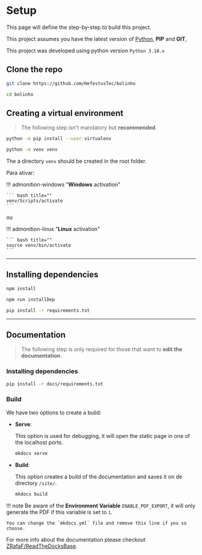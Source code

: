 # Setup

This page will define the step-by-step to build this project.

This project assumes you have the latest version of [Python](https://www.python.org/), **PIP** and **GIT**,

This project was developed using python version `Python 3.10.x`

## Clone the repo

``` bash
git clone https://github.com/HefestusTec/bolinho

cd bolinho
```

## Creating a virtual environment

> The following step isn't mandatory but **recommended**.

``` bash
python -m pip install --user virtualenv

python -m venv venv
```

The a directory `venv` should be created in the root folder.

Para ativar:


!!! admonition-windows "**Windows** activation"

    ``` bash title=""
    venv/Scripts/activate
    ```

ou

!!! admonition-linux "**Linux** activation"

    ``` bash title=""
    source venv/bin/activate
    ```
___

## Installing dependencies

``` bash
npm install

npm run installDep

pip install -r requirements.txt
```

___

## Documentation

> The following step is only required for those that want to **edit the documentation**.

### Installing dependencies

``` bash
pip install -r docs/requirements.txt
```

### Build

We have two options to create a build:

* **Serve**:
    
    This option is used for debugging, it will open the static page in one of the localhost ports.
    
    ``` bash title=""
    mkdocs serve
    ```

* **Build**:
    
    This option creates a build of the documentation and saves it on de directory `/site/`.
    
    ``` bash title=""
    mkdocs build
    ```

!!! note
    Be aware of the **Environment Variable** `ENABLE_PDF_EXPORT`, it will only generate the PDF if this variable is set to `1`.

    You can change the `mkdocs.yml` file and remove this line if you so choose.


For more info about the documentation please checkout [ZRafaF/ReadTheDocksBase](https://github.com/ZRafaF/ReadTheDocksBase).

